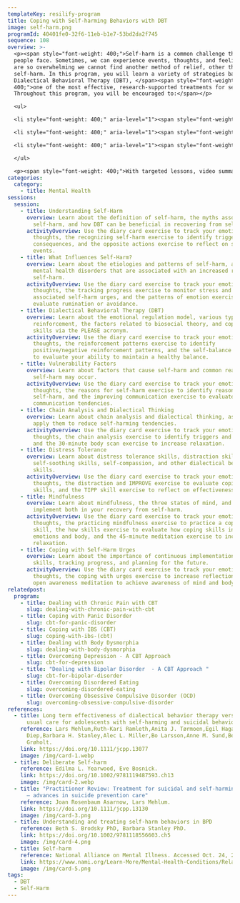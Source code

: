 ```yaml
---
templateKey: resilify-program
title: Coping with Self-harming Behaviors with DBT
image: self-harm.png
programId: 40401fe0-32f6-11eb-b1e7-53bd2da2f745
sequence: 108
overview: >-
  <p><span style="font-weight: 400;">Self-harm is a common challenge that many
  people face. Sometimes, we can experience events, thoughts, and feelings that
  are so overwhelming we cannot find another method of relief, other than
  self-harm. In this program, you will learn a variety of strategies based on
  Dialectical Behavioral Therapy (DBT), </span><span style="font-weight:
  400;">one of the most effective, research-supported treatments for self-harm.
  Throughout this program, you will be encouraged to:</span></p>

  <ul>

  <li style="font-weight: 400;" aria-level="1"><span style="font-weight: 400;">Address the patterns that influence you to self-harm</span></li>

  <li style="font-weight: 400;" aria-level="1"><span style="font-weight: 400;">Increase the coping skills available to you to reduce the likelihood of self-harm</span></li>

  <li style="font-weight: 400;" aria-level="1"><span style="font-weight: 400;">Increase self-compassion and mindfulness techniques to remain grounded</span></li>

  </ul>

  <p><span style="font-weight: 400;">With targeted lessons, video summaries, and interactive activities, Resilify&rsquo;s DBT for Self-Harm program can be beneficial in your journey of recovery.</span></p>
categories:
  category:
    - title: Mental Health
sessions:
  session:
    - title: Understanding Self-Harm
      overview: Learn about the definition of self-harm, the myths associated with
        self-harm, and how DBT can be beneficial in recovering from self-harm.
      activityOverview: Use the diary card exercise to track your emotions and
        thoughts, the recognizing self-harm exercise to identify triggers and
        consequences, and the opposite actions exercise to reflect on self-harm
        events.
    - title: What Influences Self-Harm?
      overview: Learn about the etiologies and patterns of self-harm, as well as
        mental health disorders that are associated with an increased risk of
        self-harm.
      activityOverview: Use the diary card exercise to track your emotions and
        thoughts, the tracking progress exercise to monitor stress and
        associated self-harm urges, and the patterns of emotion exercise to
        evaluate rumination or avoidance.
    - title: Dialectical Behavioral Therapy (DBT)
      overview: Learn about the emotional regulation model, various types of
        reinforcement, the factors related to biosocial theory, and coping
        skills via the PLEASE acronym.
      activityOverview: Use the diary card exercise to track your emotions and
        thoughts, the reinforcement patterns exercise to identify
        positive/negative reinforcement patterns, and the self-balance exercise
        to evaluate your ability to maintain a healthy balance.
    - title: Vulnerability Factors
      overview: Learn about factors that cause self-harm and common reasons why
        self-harm may occur.
      activityOverview: Use the diary card exercise to track your emotions and
        thoughts, the reasons for self-harm exercise to identify reasons for
        self-harm, and the improving communication exercise to evaluate your
        communication tendencies.
    - title: Chain Analysis and Dialectical Thinking
      overview: Learn about chain analysis and dialectical thinking, as well as how to
        apply them to reduce self-harming tendencies.
      activityOverview: Use the diary card exercise to track your emotions and
        thoughts, the chain analysis exercise to identify triggers and links,
        and the 30-minute body scan exercise to increase relaxation.
    - title: Distress Tolerance
      overview: Learn about distress tolerance skills, distraction skills,
        self-soothing skills, self-compassion, and other dialectical behavioral
        skills.
      activityOverview: Use the diary card exercise to track your emotions and
        thoughts, the distraction and IMPROVE exercise to evaluate coping
        skills, and the TIPP skill exercise to reflect on effectiveness.
    - title: Mindfulness
      overview: Learn about mindfulness, the three states of mind, and how to
        implement both in your recovery from self-harm.
      activityOverview: Use the diary card exercise to track your emotions and
        thoughts, the practicing mindfulness exercise to practice a coping
        skill, the how skills exercise to evaluate how coping skills influence
        emotions and body, and the 45-minute meditation exercise to increase
        relaxation.
    - title: Coping with Self-Harm Urges
      overview: Learn about the importance of continuous implementation of coping
        skills, tracking progress, and planning for the future.
      activityOverview: Use the diary card exercise to track your emotions and
        thoughts, the coping with urges exercise to increase reflection, and the
        open awareness meditation to achieve awareness of mind and body.
relatedpost:
  program:
    - title: Dealing with Chronic Pain with CBT
      slug: dealing-with-chronic-pain-with-cbt
    - title: Coping with Panic Disorder
      slug: cbt-for-panic-disorder
    - title: Coping with IBS (CBT)
      slug: coping-with-ibs-(cbt)
    - title: Dealing with Body Dysmorphia
      slug: dealing-with-body-dysmorphia
    - title: Overcoming Depression - A CBT Approach
      slug: cbt-for-depression
    - title: "Dealing with Bipolar Disorder  - A CBT Approach "
      slug: cbt-for-bipolar-disorder
    - title: Overcoming Disordered Eating
      slug: overcoming-disordered-eating
    - title: Overcoming Obsessive Compulsive Disorder (OCD)
      slug: overcoming-obsessive-compulsive-disorder
references:
  - title: Long term effectiveness of dialectical behavior therapy versus enhanced
      usual care for adolescents with self-harming and suicidal behavior
    reference: Lars Mehlum,Ruth-Kari Ramleth,Anita J. Tørmoen,Egil Haga,Lien M.
      Diep,Barbara H. Stanley,Alec L. Miller,Bo Larsson,Anne M. Sund,Berit
      Grøholt.
    link: https://doi.org/10.1111/jcpp.13077
    image: /img/card-1.webp
  - title: Deliberate Self-harm
    reference: Edilma L. Yearwood, Eve Bosnick.
    link: https://doi.org/10.1002/9781119487593.ch13
    image: /img/card-2.webp
  - title: "Practitioner Review: Treatment for suicidal and self-harming adolescents
      – advances in suicide prevention care"
    reference: Joan Rosenbaum Asarnow, Lars Mehlum.
    link: https://doi.org/10.1111/jcpp.13130
    image: /img/card-3.png
  - title: Understanding and treating self-harm behaviors in BPD
    reference: Beth S. Brodsky PhD, Barbara Stanley PhD.
    link: https://doi.org/10.1002/9781118556603.ch5
    image: /img/card-4.png
  - title: Self-harm
    reference: National Alliance on Mental Illness. Accessed Oct. 24, 2018.
    link: https://www.nami.org/Learn-More/Mental-Health-Conditions/Related-Conditions/Self-harm
    image: /img/card-5.png
tags:
  - DBT
  - Self-Harm
---
```

